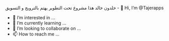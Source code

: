 خلدون خالد هذا مشروع تحت التطوير يهتم بالترويج و التسويق  - 👋 Hi, I’m @Tajerapps
- 👀 I’m interested in ...
- 🌱 I’m currently learning ...
- 💞️ I’m looking to collaborate on ...
- 📫 How to reach me ...

<!---
Tajerapps/Tajerapps is a ✨ special ✨ repository because its `README.md` (this file) appears on your GitHub profile.
You can click the Preview link to take a look at your changes.
--->
